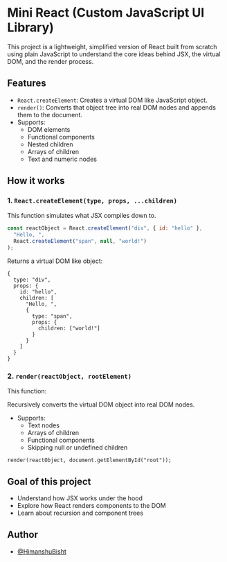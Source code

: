 
#  Mini React (Custom JavaScript UI Library)

This project is a lightweight, simplified version of React built from scratch using plain JavaScript to understand the core ideas behind JSX, the virtual DOM, and the render process.



## Features

- `React.createElement`: Creates a virtual DOM like JavaScript object.
- `render()`: Converts that object tree into real DOM nodes and appends them to the document.
- Supports:
  - DOM elements
  - Functional components
  - Nested children
  - Arrays of children
  - Text and numeric nodes


## How it works
### 1. `React.createElement(type, props, ...children)`

This function simulates what JSX compiles down to.

```js
const reactObject = React.createElement("div", { id: "hello" }, 
  "Hello, ",
  React.createElement("span", null, "world!")
);
```
Returns a virtual DOM like object:
```
{
  type: "div",
  props: {
    id: "hello",
    children: [
      "Hello, ",
      {
        type: "span",
        props: {
          children: ["world!"]
        }
      }
    ]
  }
}
```
### 2. `render(reactObject, rootElement)`
This function:

Recursively converts the virtual DOM object into real DOM nodes.

- Supports:
  - Text nodes
  - Arrays of children
  - Functional components
  - Skipping null or undefined children

```render(reactObject, document.getElementById("root"));```  
## Goal of this project

  - Understand how JSX works under the hood
  - Explore how React renders components to the DOM
  - Learn about recursion and component trees
## Author

- [@HimanshuBisht](https://github.com/Himanshu4922)

